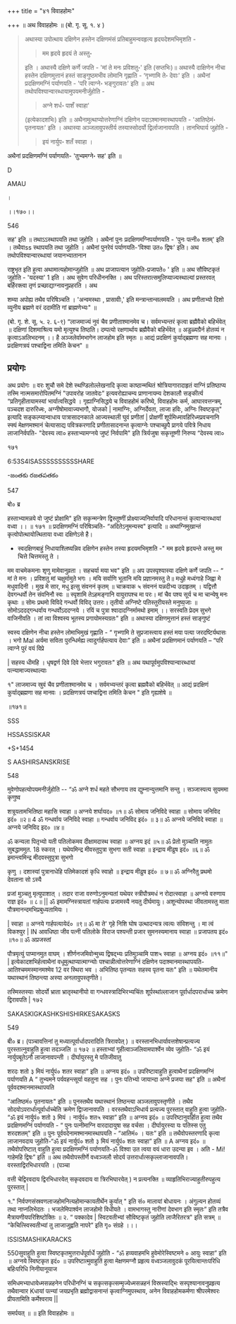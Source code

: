 +++
title = "४१ विवाहहोमः"

+++
॥ अथ विवाहहोमः ॥ (बो. गृ. सू. १. ४ ) 

> अथास्या उपोत्थाय दक्षिणेन हस्तेन दक्षिणमंसं प्रतिबाहुमन्ववहृत्य हृदयदेशमभिमृशति -
>
>> मम हृदये हृदयं ते अस्तु॰
>
> इति । अथास्यै दक्षिणे कर्णे जपति - 'मां ते मनः प्रविशतु॰' इति (सप्तभिः)॥ अथास्यै दाक्षिणेन नीचा हस्तेन दक्षिणमुत्तानं हस्तं साङ्गुष्ठमभीव लोमानि गृह्णाति - ‘गृभ्णामि ते॰ देवाः' इति । अथैनां प्रदक्षिणमग्निं पर्याणयति - 'परि त्वाग्ने॰ भङ्गुरावतः' इति ॥ अथ तथोपविश्यान्वारब्धायामुपयमनीर्जुहोति - 
>
>> अग्ने शर्ध॰ पाशँ स्वाहा' 
>
> (इत्येकादशभिः) इति ॥ अथैनामुत्थाप्योत्तरेणाग्निं दक्षिणेन पदाऽश्मानमास्थापयति - 'आतिष्ठेमं॰ पृतनायतः' इति । अथास्या अञ्जलावुपस्तीर्य तस्यास्सोदर्यो द्विर्लाजानावपति । तानभिघार्य जुहोति - 
>
>> इयं नार्युप॰ शतँ स्वाहा । 
>
अथैनां प्रदक्षिणमग्निं पर्याणयति- 'तुभ्यमग्ने॰ सह' इति ॥

D

AMAU

।

।।१७०।।

546

सह' इति ॥ तथाऽऽस्थापयति तथा जुहोति । अथैनां पुनः प्रदक्षिणमग्निपर्याणयति - 'पुनः पत्नी० शतम्' इति । तथैवाss स्थापयति तथा जुहोति । अथैनां पुनरेवं पर्याणयति-'विश्वा उत० द्विषः' इति। अथ तथोपविश्यान्वारब्धायां जयानभ्यातानान

राष्ट्रभृत इति हुत्वा अथामात्यहोमान्जुहोति ॥ अथ प्राजापत्यान जुहोति-प्रजापते० ' इति ॥ अथ सौविष्टकृतं जुहोति - 'यदस्या' 1 इति । अथ सुवेण परिधीननक्ति । अथ परिस्तरात्समुलिप्याज्यस्थाल्यां प्रस्तरवत् बर्हिरक्त्वा तृणं प्रच्छाद्याग्नावनुप्रहरति । अथ

शम्या अपोह्य तथैव परिषिञ्चति । 'अन्वमस्थाः , प्रासावीः,' इति मन्त्रान्तान्सलमयति । अथ प्रणीताभ्यो दिशो व्युनीय ब्रह्मणे वरं ददामीति गां ब्राह्मणेभ्यः" ॥

(बो. गृ. शे. सू. ५. २. ६-९) “लाजमाज्यं नुवं चैव प्रणीताश्मानमेव च। सर्वमभ्यन्तरं कृत्वा ब्रह्मैवैको बहिर्भवेत् ॥ दक्षिणां दिशमाश्रित्य यमो मृत्युश्च तिष्ठति। दम्पत्यो रक्षणार्थाय ब्रह्मैवैको बहिर्भवेत् ॥ अडुळ्यग्रैर्न होतव्यं न कृत्वाऽअलिभदनम् ।। है अञ्जलेर्वामभागेन लाजहोम इति स्मृतः ॥ आद्यं प्रदक्षिणं कुर्याद्ब्रह्मणा सह मानवः । प्रदक्षिणत्रयं पश्चाद्विना तमिति केचन" ॥
## प्रयोगः
अथ प्रयोगः ॥ वरः शुचौ समे देशे स्थण्डिलोल्लेखनादि कृत्वा काष्ठान्मथितं श्रोत्रियागारादाहृतं वाग्निं प्रतिष्ठाप्य तस्मि नात्मसमारोपितमग्निं "उपावरोह जातवेदः” इत्यवरोह्याचम्य प्राणानायम्य देशकालौ सङ्कीर्त्य “प्रतिगृहीतायामस्यां भार्यात्वसिद्धये । गृह्याग्निसिद्धये च विवाहहोमं करिष्ये, विवाहहोमः कर्म, आघारवत्तन्त्रम्, पञ्चदश दारुरिध्मः, अग्नीषोमावाज्यभागौ, योजको | नामाग्निः, अग्निर्देवता, लाजा हविः, अग्निः स्विष्टकृत्" इत्यादि सङ्कल्प्यान्वाधाय पात्रासादनकाले आज्यस्थाली घुवं प्रणीतां | प्रोक्षणीं शूर्पमिध्मावहिरिध्मप्रवचनानि स्फ्यं मेक्षणमश्मानं चेत्यासाद्य पवित्रकरणादि प्रणीतासादनान्त कृत्वाग्नेः पश्चाच्छुपै प्रागये पवित्रे निधाय लाजानिर्वपति- "देवस्य त्वा० हस्ताभ्यामग्नये जुष्टं निर्वपामि" इति त्रिर्यजुषा सकृत्तूष्णी निरुप्य “देवस्य त्वा०

१७१

6:53S4ISASSSSSSSSSSHARE

-జంతకు రజతపతకం

547

बो० ब्र

हस्ताभ्यामन्नये वो जुष्टं प्रोक्षामि" इति सकृन्मन्त्रेण द्विस्तूष्णीं प्रोक्ष्याज्यनिर्वापादि परिधानान्तं कृत्वान्वारब्धायां वध्वा ।। ॥ १७१ ॥ प्रदक्षिणमग्निं परिषिञ्चति- “अदितेऽनुमन्यस्व" इत्यादि ॥ अथाग्निमुखान्तं कृत्वोपोत्थायोत्थिताया वध्वा दक्षिणेऽसे है।

* स्वदक्षिणबाहुं निधायाश्लिष्यन्निव दक्षिणेन हस्तेन तस्या हृदयमभिमृशति -" मम हृदये हृदयन्ते अस्तु मम चित्ते चित्तमस्तु ते ।

मम वाचमेकमनाः शृणु मामेवानुव्रता । सहचर्या मया भव" इति ॥ अप उपस्पृश्यास्या दक्षिणे कर्णे जपति -- “ मां ते मनः । प्रविशतु मां चक्षुर्मामुते भगः । मयि सर्वाणि भूतानि मयि प्रज्ञानमस्तु ते॥ मधुहे मध्वंगाहे जिह्वा मे मधुवादिनी । मुख मे सार, मधु इत्सु संवननं कृतम् ॥ चाक्रवाक ५ संवननं यन्नदीभ्य उदाहृतम् । यद्वित्तौ देवगन्धर्वो तेन संवनिनौ स्वः ॥ स्पृशामि तेऽहमङ्गानि वायुरापश्च मा परः। मां चैव पश्य सूर्य च मा चान्येषु मनः कृथाः ॥ सोमः प्रथमो विविदे गन्धर्वो विविद् उत्तरः। तृतीयो अग्निष्टे पतिस्तुरीयस्ते मनुष्य॒जाः ॥ सोमोऽददद्गन्धर्वाय गन्धर्वोऽददग्नये । रयिं च पुत्रा श्वादादग्निर्मामथो इमाम् ।। सरस्वति प्रेदम सुभगे वाजिनीवति । तां त्वा विश्वस्य भूतस्य प्रगायोमस्यग्रतः" इति ॥ अथास्या दक्षिणमुत्तानं हस्तं साङ्गुष्टं

स्वस्य दक्षिणेन नीचा हस्तेन लोमाभिमुखं गृह्णाति - “ गृभ्णामि ते सुप्रजास्त्वाय हस्तं मया पत्या जरदष्टिर्यथासः । भगो Mal अर्यमा सविता पुरन्धिर्मह्य त्वादुर्गार्हपत्याय देवाः” इति ॥ अथैनां प्रदक्षिणमानं पर्याणयति – “परि त्वाग्ने पुरं वयं विप्रे

| सहस्य धीमहि । धृषद्वर्ण दिवे दिवे भेत्तार भगुरावतः" इति ॥ अथ यथापूर्वमुपविश्यान्वारब्धायां पत्न्यामाज्यस्थाल्याः

१" लाजमाज्य स्रुवं चैव प्रणीताश्मानमेव च । सर्वमभ्यन्तरं कृत्वा ब्रह्मवैको बहिर्भवेत् ॥ आद्यं प्रदक्षिणं कुर्याद्ब्रह्मणा सह मानवः । प्रदक्षिणत्रयं पश्चाद्विना तमिति केचन " इति गृह्यशेषे ॥

॥१७१॥

SSS

HSSASSISKAR

+S+1454

S AASHIRSANSKRISE

548

मुवेणोपहत्योपयमनीर्जुहोति -- “ॐ अग्ने शर्ध महते सौभगाय तव द्युम्नान्युत्तमानि सन्तु । सञ्जास्पत्य सुयममा कृणुष्व

शत्रूयतामभितिष्ठा महासि स्वाहा ॥ अग्नये शर्घायद० ॥१॥ ॐ सोमाय जनिविदे स्वाहा ॥ सोमाय जनिविद इदं० ॥२॥ 4 ॐ गन्धर्वाय जनिविदे स्वाहा ॥ गन्धर्वाय जनिविद इदं० ॥ ३॥ ॐ अग्नये जनिविदे स्वाहा ॥ अग्नये जनिविद इद० ॥४॥

ॐ कन्यला पितृभ्यो यती पतिलोकमव दीक्षामदास्थ स्वाहा ॥ अग्नय इदं ॥५॥ ॐ प्रेतो मुञ्चाति नामुतः सुबद्धाममुत. 18 स्करत् । यथेयमिन्द्र मीवस्तुपुत्रा सुभगा सती स्वाहा ॥ इन्द्राय मीढुष इदं० ॥६॥ ॐ इमान्त्वमिन्द्र मीदवस्सुपुत्रा सुभगो

कृणु । दशास्यां पुत्रानाधेहि पतिमेकादशं कृधि स्वाहो ॥ इन्द्राय मीढुष इदं० ॥ ७॥ ॐ अग्निरैतु प्रथमो देवताना सो ऽस्यै

प्रजां मुञ्चतु मृत्युपाशात् । तदार राजा वरुणोऽनुमन्यतां यथेयर स्त्रीपौत्रमधं न रोदात्स्वाहा ॥ अग्नये वरुणाय राज्ञ इदं० ॥ ८॥ || ॐ इमामग्निस्त्रायतां गार्हपत्यः प्रजामस्यै नयतु दीर्घमायुः। अशून्योपस्था जीवतामस्तु माता पौत्रमानन्दमभिप्रबुध्यतामियः ।

| स्वाहा ॥ अग्नये गार्हपत्यायेदं० ॥९॥ ॐ मा ते' गृहे निशि घोष उत्थादन्यत्र त्वत्यः संविशन्तु । मा त्वं विकश्युर | IN आवधिष्ठा जीव पत्नी पतिलोके विराज पश्यन्ती प्रजार सुमनस्यमानाय स्वाहा ॥ प्रजापतय इदं० ॥१०॥ ॐ अप्रजस्तां

पौत्रमृत्युं पाप्मानमुत वाघम् । शीर्णनजमिवोन्मुच्य द्विषद्भ्यः प्रतिमुञ्चामि पाश५ स्वाहा ॥ अग्नय इदं० ॥११॥" | इत्येकादशभिर्हत्वाथैनां वधूमुत्थाप्यात्माग्न्योः पश्चान्नीत्वोत्तरेणाग्निं दक्षिणेन पदाश्मानमास्थापयति- आतिश्चममस्मानमश्मेव 12 वर स्थिरा भव । अभितिष्ठ पृतन्यतः सहस्व पृतना यतः" इति ॥ यथेतमानीय यथास्थानं तिष्ठन्त्या अस्या अनलावुपस्तृणीते।

तस्मिस्तस्याः सोदर्यो भ्राता भ्रातृस्थानीयो वा गन्धवस्त्रादिभिरभ्यचिंतः शूर्पस्थांल्लाजान पूर्वार्धादपरार्धाच्च क्रमेण द्विरावपति | १७२

SAKASKIGKASHKSHISHIRKESAKASKS

549

बी० ब्र। (पञ्चावत्तिनां तु मध्यात्पूर्वार्धादपरादिति त्रिरावपेत् ) ॥ वरस्तानभिधार्यावत्तशेषान्प्रत्यज्य पुरस्तात्नुवाहुति हुत्वा तदञ्जलि ॥ १७२ ॥ हस्ताभ्यां गृहीत्वाञ्जलिवामपार्श्वेन व्येव जुहोति- “ॐ इयं नार्युपबूतेऽनौ लाजानावपन्ती । दीर्घायुरस्तु मे पतिजीवातु

शरदः शतो ३ मियं नार्युपं० शतर स्वाहा” इति ॥ अग्नय इदं० ॥ उपरिष्टावाहुति हुत्वाथैनां प्रदक्षिणमग्निं पर्याणयति A “ तुभ्यमने पर्यवहन्त्सूर्या वहतुना सह । पुनः पतिभ्यो जायान्दा अग्ने प्रजया सह" इति ॥ अथैनां पूर्ववदश्मानमास्थापयति

“आतिष्ठमं० पृतनायतः" इति ॥ पुनस्तथैव यथास्थानं तिष्ठन्त्या अञ्जलावुपस्तृणीते । तथैव सोदयोऽपरार्धात्पूर्वार्धाच्चेति क्रमेण द्विाजानावपति । वरस्तथैवाऽभिधार्य प्रत्यज्य पुरस्तात् वाहुति हुत्वा जुहोति- “ॐ इयं नार्युपं० शतो ३ मियं । नार्युपं० शत५ स्वाहा” इति ॥ अग्नय इदं० ॥ उपरिष्टानुवर्हिात हुत्वा तथैव प्रदक्षिणमग्निं पर्याणयति - “ पुनः पत्नीमाग्नि वारदादायुषा सह वर्चसा । दीर्घायुरस्या यः पतिस्स एतु शरदशतम्" इति ॥ पुनः पूर्ववदेनामश्मानमास्थापयति - “आतिमं० । यतः” इति ॥ तथैवोपस्तरणादि कृत्वा लाजानवदाय जुहोति-“ॐ इयं नार्युपं० शतो ३ मियं नार्युपं० शतः स्वाहा” इति ॥ A अग्नय इदं० ॥ तथैवोपरिष्टात् वाहुति हुत्वा प्रदक्षिणमग्निं पर्याणयति-ॐ विश्वा उत त्वया वयं धारा उदन्या इव । अति - Mi! गाहेमहि द्विषः” इति ॥ अथ तथैवोपस्तीर्णे वध्वञ्जलौ सोदर्य उत्तरार्धात्सकृल्लाजानावपति। वरस्ताद्विरभिधारयति । (पञ्चा

वत्ती चेद्विरवदाय द्विरभिधारयेत् सकृदवदाय वा त्रिरभिघारयेत् ) न प्रत्यनक्ति ॥ व्याहृतिभिराज्याहुतीरुपहुत्य पुरस्तात् |

१." निर्वपणसंस्रवणलाजहोमनित्यहोमान्कायतीर्थेन कुर्यात् " इति सं० मालायां बोधायनः । अंगुल्यन होतव्यं तथा नाप्नलिभेदतः । भजलेमिपार्श्वन लाजहोमो विधीयते । वामभागस्तु नारीणां देवभाग इति स्मृतः” इति तत्रैव मैत्रायणीयपरिशिष्टोक्तिः ॥ २. “ पक्कादेव | स्विटवतीभ्यां सौविष्टकृतं जुहोति लाजैरितरत्र" इति सत्रम् ॥ “केचित्स्विस्वतीभ्यां तु लाजाजुह्वति नापरे” इति गृ० संग्रहे ।।।

ISSISMASHIKARACKS

550सुवाहुति हुत्वा स्विष्टकृतमुत्तरार्धपूर्वार्धे जुहोति - “ॐ हव्यवाहमभि हुवेमोरेस्विष्टमने ० आयुः स्वाहा” इति ॥ अग्नये स्विष्टकृत इदं० ॥ उपरिष्टात्मुवाहुतिं हुत्वा मेक्षणमग्नौ प्रहृत्य वध्वञ्जलावुदकं पूरयित्वान्तःपरिधि बहिःपरिधि निनीयानूयाज

समिधमभ्याधायेध्मसन्नहनेन परिधीनग्निं च सकृत्सकृत्सम्मृज्येध्मसन्नहनं विस्रस्याद्भिः सस्पृश्यानावनुप्रहृत्य तथैवान्वार Kधायां पत्न्यां जयप्रभृति ब्रह्मोद्वासनान्तं कृत्वाग्निमुपस्थाय, अनेन विवाहहोमकर्मणा श्रीपरमेश्वरः प्रीयतामिति कर्मेश्वराय ||

समर्पयत् ॥ ॥ इति विवाहहोमः ॥
